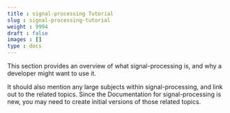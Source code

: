 ```yaml
---
title : signal-processing Tutorial
slug : signal-processing-tutorial
weight : 9994
draft : false
images : []
type : docs
---
```


This section provides an overview of what signal-processing is, and why a developer might want to use it.

It should also mention any large subjects within signal-processing, and link out to the related topics.  Since the Documentation for signal-processing is new, you may need to create initial versions of those related topics.

